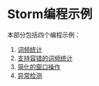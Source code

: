 # Storm编程示例

本部分包括四个编程示例：

1. [词频统计](src/main/java/cn/edu/ecnu/example/storm/wordcount/withoutAck)
2. [支持容错的词频统计](src/main/java/cn/edu/ecnu/example/storm/wordcount/withAck)
3. [简化的窗口操作](src/main/java/cn/edu/ecnu/example/storm/wordcount/window)
4. [异常检测](src/main/java/cn/edu/ecnu/example/storm/detection)